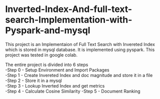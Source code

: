 # Inverted-Index-And-full-text-search-Implementation-with-Pyspark-and-mysql
This project is an Implementaion of Full Text Search with Invereted Index which is stored in mysql database. It is implemented using pyspark. This project was tested in google colab.

The entire project is divided into 6 steps  
-Step 0 - Setup Environment and Import Packages  
-Step 1 - Create Invereted Index and doc magnitude and store it in a file  
-Step 2 - Store it in a mysql  
-Step 3 - Lookup Inverted Index and get metrics  
-Step 4 - Calculate Cosine Similarity 
-Step 5 - Document Ranking
